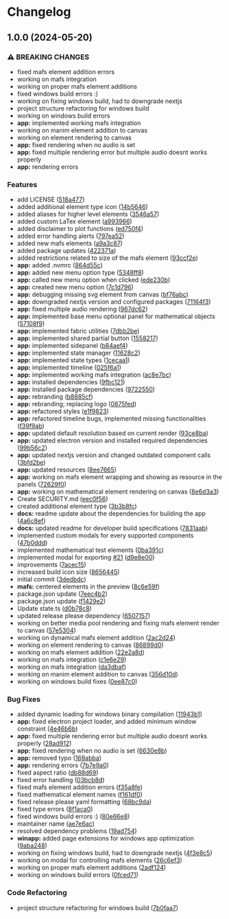 # Changelog

## 1.0.0 (2024-05-20)


### ⚠ BREAKING CHANGES

* fixed mafs element addition errors
* working on mafs integration
* working on proper mafs element additions
* fixed windows build errors :)
* working on fixing windows build, had to downgrade nextjs
* project structure refactoring for windows build
* working on windows build errors
* **app:** implemented working mafs integration
* working on manim element addition to canvas
* working on element rendering to canvas
* **app:** fixed rendering when no audio is set
* **app:** fixed multiple rendering error but multiple audio doesnt works properly
* **app:** rendering errors

### Features

* add LICENSE ([518a477](https://github.com/AniMathIO/AniMathIO/commit/518a477e129c4871ac4c39b84781c73e5686ccc8))
* added additional element type icon ([14b5646](https://github.com/AniMathIO/AniMathIO/commit/14b564635a9a562e15db3ba09a8b59fb47c0bf43))
* added aliases for higher level elements ([3546a57](https://github.com/AniMathIO/AniMathIO/commit/3546a57621556511bd71cdd861c0f2085c585962))
* added custom LaTex element ([a993966](https://github.com/AniMathIO/AniMathIO/commit/a993966168380ca6c77932bfbfa6197314687014))
* added disclaimer to plot functions ([ed750f4](https://github.com/AniMathIO/AniMathIO/commit/ed750f43354be6e888d6f67c967b97e41a27346d))
* added error handling alerts ([797ea52](https://github.com/AniMathIO/AniMathIO/commit/797ea528b47f0c4dc6e999906f6d49ace01bf820))
* added new mafs elements ([a9a3c87](https://github.com/AniMathIO/AniMathIO/commit/a9a3c87f051f8bfa7186608c56cff594fcebf118))
* added package updates ([422371a](https://github.com/AniMathIO/AniMathIO/commit/422371abfa7185a760529edafb63ffe0bcb17d95))
* added restrictions related to size of the mafs element ([93ccf2e](https://github.com/AniMathIO/AniMathIO/commit/93ccf2e070c6cc1295d7489793083dcdade47e1a))
* **app:** added .nvmrc ([864d55c](https://github.com/AniMathIO/AniMathIO/commit/864d55ccca1bb722f4d2627c661a4fa09f4c6451))
* **app:** added new menu option type ([5348ff8](https://github.com/AniMathIO/AniMathIO/commit/5348ff83832b2d8ab6cb3678e231040ac9625a32))
* **app:** called new menu option when clicked ([ede230b](https://github.com/AniMathIO/AniMathIO/commit/ede230b5823a69bf238fd7d013258026da4d4c61))
* **app:** created new menu option ([7c1d796](https://github.com/AniMathIO/AniMathIO/commit/7c1d79678e96062bd29d10f615dba6b5625fcaf0))
* **app:** debugging missing svg element from canvas ([bf76abc](https://github.com/AniMathIO/AniMathIO/commit/bf76abcf88919cc012aab7da9a724635985d9980))
* **app:** downgraded nextjs version and configured packages ([71164f3](https://github.com/AniMathIO/AniMathIO/commit/71164f390c16f91a5aaae7c9c70910a12801ae13))
* **app:** fixed multiple audio rendering ([967dc62](https://github.com/AniMathIO/AniMathIO/commit/967dc625e337531b552abd7ae3b1fea6e3a69699))
* **app:** implemented base menu optional panel for mathematical objects ([57108f9](https://github.com/AniMathIO/AniMathIO/commit/57108f9e78bdf26cfbfc5f698de6cc2e675f2b38))
* **app:** implemented fabric utilities ([7dbb2be](https://github.com/AniMathIO/AniMathIO/commit/7dbb2be3729c6bf6a505a8e833cd37898ae02fe7))
* **app:** implemented shared partial button ([1558217](https://github.com/AniMathIO/AniMathIO/commit/155821752ac759eaf456c3d94ace1450d2d2230e))
* **app:** implemented sidepanel ([b84aef4](https://github.com/AniMathIO/AniMathIO/commit/b84aef470cbf2c4acc1cc4db1c59c35c4236437e))
* **app:** implemented state manager ([11628c2](https://github.com/AniMathIO/AniMathIO/commit/11628c201d9f0ae49c71e372ce3c9c7b25b47688))
* **app:** implemented state types ([1cecaa1](https://github.com/AniMathIO/AniMathIO/commit/1cecaa1afc44a80e4ad637ddb8496584fe8cf434))
* **app:** implemented timeline ([025f6a1](https://github.com/AniMathIO/AniMathIO/commit/025f6a1d8702f992b31f691b89f693e33399f711))
* **app:** implemented working mafs integration ([ac8e7bc](https://github.com/AniMathIO/AniMathIO/commit/ac8e7bcd818792c118324e5906fcd26e569773e3))
* **app:** installed dependencies ([9fbc121](https://github.com/AniMathIO/AniMathIO/commit/9fbc12165f7299e06140aeef1e14b5f073944757))
* **app:** installed package dependencies ([9722550](https://github.com/AniMathIO/AniMathIO/commit/9722550907846f04b9cb6b36a4447dbf46e130e1))
* **app:** rebranding ([b8885cf](https://github.com/AniMathIO/AniMathIO/commit/b8885cf3a70d3a43277df685ec49267f23b036b7))
* **app:** rebranding; replacing logo ([0875fed](https://github.com/AniMathIO/AniMathIO/commit/0875fed1227d4b1c5afec81a0e86132561d21702))
* **app:** refactored styles ([e1f9823](https://github.com/AniMathIO/AniMathIO/commit/e1f98233643b64578a8e4c9905a18e31d570c7d1))
* **app:** refactored timeline bugs, implemented missing functionalities ([f39f9ab](https://github.com/AniMathIO/AniMathIO/commit/f39f9abfed4f26d60228b5b560b9d255fc7a8022))
* **app:** updated default resolution based on current render ([93ce8ba](https://github.com/AniMathIO/AniMathIO/commit/93ce8bab2a7d33d90edc662df8a8f13fefa56e61))
* **app:** updated electron version and installed required dependencies ([99b56c2](https://github.com/AniMathIO/AniMathIO/commit/99b56c28fcaac502ce653d854b69bd7ee954eee5))
* **app:** updated nextjs version and changed outdated component calls ([3bfd2be](https://github.com/AniMathIO/AniMathIO/commit/3bfd2be122f59dfbfc62b8f01052fcc04b4adcdf))
* **app:** updated resources ([8ee7665](https://github.com/AniMathIO/AniMathIO/commit/8ee76659154fd33fa67ec9eb2e1b19cec19c7b33))
* **app:** working on mafs element wrapping and showing as resource in the panels ([72629f0](https://github.com/AniMathIO/AniMathIO/commit/72629f081159180588bc5bd9e6c711edc3a9df94))
* **app:** working on mathematical element rendering on canvas ([8e6d3a3](https://github.com/AniMathIO/AniMathIO/commit/8e6d3a35b595c1806f3845e63643b3c43b3a9e8f))
* Create SECURITY.md ([eec0f56](https://github.com/AniMathIO/AniMathIO/commit/eec0f561fa941f51f296b0e55988cd3b382421d9))
* created additional element type ([3b3b8fc](https://github.com/AniMathIO/AniMathIO/commit/3b3b8fc966187fe573c7702ef0ea4278a58b19e2))
* **docs:** readme update about the dependencies for building the app ([4a6c8ef](https://github.com/AniMathIO/AniMathIO/commit/4a6c8ef5952379d764f9773ec446c48c40f0ac51))
* **docs:** updated readme for developer build specifications ([7831aab](https://github.com/AniMathIO/AniMathIO/commit/7831aab1c7464d6dbdb84ed3bbbe9e051e189fb7))
* implemented custom modals for every supported components ([47b0ddd](https://github.com/AniMathIO/AniMathIO/commit/47b0ddd3752f7a0f6b83820f46557fce4006505c))
* implemented mathematical test elements ([0ba391c](https://github.com/AniMathIO/AniMathIO/commit/0ba391c5a68a4641c2ea47040ebacb26e4a11fa7))
* implemented modal for exporting [#21](https://github.com/AniMathIO/AniMathIO/issues/21) ([d9e8e00](https://github.com/AniMathIO/AniMathIO/commit/d9e8e0014b5c4f94f192e357cc2458af7d4cdf55))
* improvements ([7acec15](https://github.com/AniMathIO/AniMathIO/commit/7acec15eb5cd70f1484ec781ebbe44c146702e3d))
* increased build icon size ([8656445](https://github.com/AniMathIO/AniMathIO/commit/86564459c6845954fcf34cca2b3b5e7ae14499f6))
* initial commit ([3dedbdc](https://github.com/AniMathIO/AniMathIO/commit/3dedbdc1970cf6c983ccd69107e914cda21cf724))
* **mafs:** centered elements in the preview ([8c6e59f](https://github.com/AniMathIO/AniMathIO/commit/8c6e59f75d903c508507bdddb86db7701ecd5f8c))
* package.json update ([7eec4b2](https://github.com/AniMathIO/AniMathIO/commit/7eec4b2d384e0597f694cf888f7268bfd44cdbf9))
* package.json update ([f1429e2](https://github.com/AniMathIO/AniMathIO/commit/f1429e2bfaa4df9946adc1f35790266bc6a10e57))
* Update state.ts ([d0b78c8](https://github.com/AniMathIO/AniMathIO/commit/d0b78c83a2c80b2d6a0630891be0bc952aca8f3c))
* updated release please dependency ([6507157](https://github.com/AniMathIO/AniMathIO/commit/6507157186d7ce3f039b1a3280a74a4301d766ed))
* working on better media pool rendering and fixing mafs element render to canvas ([57e5304](https://github.com/AniMathIO/AniMathIO/commit/57e5304ba5191d10bdf053c5ce98cc8f9f08d44a))
* working on dynamical mafs element addition ([2ac2d24](https://github.com/AniMathIO/AniMathIO/commit/2ac2d24e3149ef7e44331465400f2be2a52f5c76))
* working on element rendering to canvas ([86899d0](https://github.com/AniMathIO/AniMathIO/commit/86899d0edda428ae13ee91d740473af829a29cb9))
* working on mafs element addition ([22e2a8d](https://github.com/AniMathIO/AniMathIO/commit/22e2a8d9d23db85acb7c35d5944eddd8cb4416ec))
* working on mafs integration ([c1e6e29](https://github.com/AniMathIO/AniMathIO/commit/c1e6e29de39fbf9f3c262a99970d97714e75d029))
* working on mafs integration ([da3dbaf](https://github.com/AniMathIO/AniMathIO/commit/da3dbaf96e6721b48b10c3800b8117bf541c2a84))
* working on manim element addition to canvas ([356d10d](https://github.com/AniMathIO/AniMathIO/commit/356d10dfd807c393b6b3e324e8200a29a800feab))
* working on windows build fixes ([0ee87c0](https://github.com/AniMathIO/AniMathIO/commit/0ee87c00e774e5eb7f00fa4cd9039961f9bf6e7e))


### Bug Fixes

* added dynamic loading for windows binary compilation ([11943b1](https://github.com/AniMathIO/AniMathIO/commit/11943b14a9d8c36277c3f52f2b58b7cbcf2463a3))
* **app:** fixed electron project loader, and added minimum window constraint ([4e46b6b](https://github.com/AniMathIO/AniMathIO/commit/4e46b6b880c95b0085cfaf3b47549890487e19db))
* **app:** fixed multiple rendering error but multiple audio doesnt works properly ([28ad912](https://github.com/AniMathIO/AniMathIO/commit/28ad912a44bf39308c18ab30c31ac4e092b38680))
* **app:** fixed rendering when no audio is set ([6630e8b](https://github.com/AniMathIO/AniMathIO/commit/6630e8b85a3aa727e8a0ac098711608209812220))
* **app:** removed typo ([168abba](https://github.com/AniMathIO/AniMathIO/commit/168abba803684ce1ce21a3d2523e6d62eedf2086))
* **app:** rendering errors ([7b7e9a0](https://github.com/AniMathIO/AniMathIO/commit/7b7e9a013897dcf0e528daae0abb8fc5ce4e6dcc))
* fixed aspect ratio ([db88d69](https://github.com/AniMathIO/AniMathIO/commit/db88d6913da25ac49c4b4a0564147f7c201daf3f))
* fixed error handling ([03bcb8d](https://github.com/AniMathIO/AniMathIO/commit/03bcb8d60bc819fb6197d6a4bac5d52dadbd9a01))
* fixed mafs element addition errors ([f35a8fe](https://github.com/AniMathIO/AniMathIO/commit/f35a8fec65b5839c94c422b08590aea22320cedd))
* fixed mathematical element names ([f161df0](https://github.com/AniMathIO/AniMathIO/commit/f161df07b1a01039293aab24e6354db7a1486d55))
* fixed release please yaml formatting ([68bc9da](https://github.com/AniMathIO/AniMathIO/commit/68bc9da9aa4fb1c17bed2dc60d63c617bc06155f))
* fixed type errors ([8f1aca0](https://github.com/AniMathIO/AniMathIO/commit/8f1aca076d4f40722e545519c4763c265c23fbbd))
* fixed windows build errors :) ([80e66e8](https://github.com/AniMathIO/AniMathIO/commit/80e66e859cf17fa0dfae91867dc384829aaf827b))
* maintainer name ([ae7e6ac](https://github.com/AniMathIO/AniMathIO/commit/ae7e6ac8113cfa5869e962b3381406cf8793caa1))
* resolved dependency problems ([19ad754](https://github.com/AniMathIO/AniMathIO/commit/19ad75498da43671d183b51177e82b2d2d2d3fef))
* **winapp:** added page extensions for windows app optimization ([9aba248](https://github.com/AniMathIO/AniMathIO/commit/9aba2480e4f9fe38f5f244bb3da169f7fcf61fad))
* working on fixing windows build, had to downgrade nextjs ([4f3e8c5](https://github.com/AniMathIO/AniMathIO/commit/4f3e8c5e2ddd47027ba4feb233cb855c94ef8451))
* working on modal for controlling mafs elements ([26c6ef3](https://github.com/AniMathIO/AniMathIO/commit/26c6ef32d85f08d29f97a035fe22641a1f741182))
* working on proper mafs element additions ([2adf124](https://github.com/AniMathIO/AniMathIO/commit/2adf12450929bd6736c38ab3ab76bf99d6224d3d))
* working on windows build errors ([0fced71](https://github.com/AniMathIO/AniMathIO/commit/0fced7122d11aa9d81c5d38a3323b0e30f78818e))


### Code Refactoring

* project structure refactoring for windows build ([7b0faa7](https://github.com/AniMathIO/AniMathIO/commit/7b0faa7efc2e1e6ef9c621d91b44267d6e147007))

